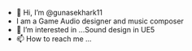 - 👋 Hi, I’m @gunasekhark11
- I am a Game Audio designer and music composer
- 👀 I’m interested in ...Sound design in UE5
- 📫 How to reach me ...

<!---
gunasekhark11/gunasekhark11 is a ✨ special ✨ repository because its `README.md` (this file) appears on your GitHub profile.
You can click the Preview link to take a look at your changes.
--->
